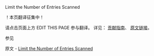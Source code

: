  Limit the Number of Entries Scanned

 ！本页翻译征集中！

请点击页面上方 EDIT THIS PAGE 参与翻译。
详见：
[贡献指南]( https://github.com/JinMuInfo/MongoDB-Manual-zh/blob/master/CONTRIBUTING.md )、
[原文链接](  https://docs.mongodb.com/manual/tutorial/limit-number-of-items-scanned-for-text-search/  )。

 参见

原文 - [Limit the Number of Entries Scanned]( https://docs.mongodb.com/manual/tutorial/limit-number-of-items-scanned-for-text-search/ )

